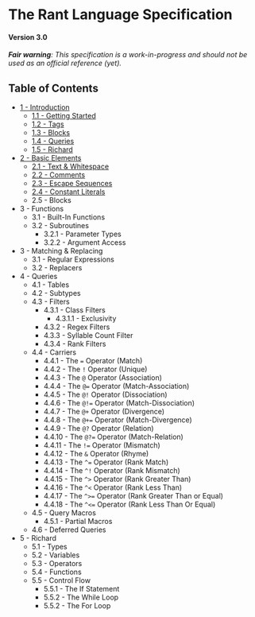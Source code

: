 # The Rant Language Specification

#### Version 3.0

_**Fair warning**: This specification is a work-in-progress and should not be used as an official reference (yet)._

## Table of Contents

* [1 - Introduction](01-Introduction.md)
  * [1.1 - Getting Started](01-Introduction.md#11---getting-started)
  * [1.2 - Tags](01-Introduction.md#12---tags)
  * [1.3 - Blocks](01-Introduction.md#13---blocks)
  * [1.4 - Queries](01-Introduction.md#14---queries)
  * [1.5 - Richard](01-Introduction.md#15---richard)
* [2 - Basic Elements](02-Basic-Elements.md)
  * [2.1 - Text & Whitespace](02-Basic-Elements.md#21---text--whitespace)
  * [2.2 - Comments](02-Basic-Elements.md##22---comments)
  * [2.3 - Escape Sequences](02-Basic-Elements.md#23---escape-sequences)
  * [2.4 - Constant Literals](02-Basic-Elements.md#24---constant-literals)
  * 2.5 - Blocks
* 3 - Functions
  * 3.1 - Built-In Functions
  * 3.2 - Subroutines
    * 3.2.1 - Parameter Types
    * 3.2.2 - Argument Access
* 3 - Matching & Replacing
  * 3.1 - Regular Expressions
  * 3.2 - Replacers
* 4 - Queries
  * 4.1 - Tables
  * 4.2 - Subtypes
  * 4.3 - Filters
    * 4.3.1 - Class Filters
      * 4.3.1.1 - Exclusivity
    * 4.3.2 - Regex Filters
    * 4.3.3 - Syllable Count Filter
    * 4.3.4 - Rank Filters
  * 4.4 - Carriers
    * 4.4.1 - The `=` Operator (Match)
    * 4.4.2 - The `!` Operator (Unique)
    * 4.4.3 - The `@` Operator (Association)    
    * 4.4.4 - The `@=` Operator (Match-Association)
    * 4.4.5 - The `@!` Operator (Dissociation)
    * 4.4.6 - The `@!=` Operator (Match-Dissociation)
    * 4.4.7 - The `@+` Operator (Divergence)
    * 4.4.8 - The `@+=` Operator (Match-Divergence)
    * 4.4.9 - The `@?` Operator (Relation)
    * 4.4.10 - The `@?=` Operator (Match-Relation)
    * 4.4.11 - The `!=` Operator (Mismatch)
    * 4.4.12 - The `&` Operator (Rhyme)
    * 4.4.13 - The `^=` Operator (Rank Match)
    * 4.4.14 - The `^!` Operator (Rank Mismatch)
    * 4.4.15 - The `^>` Operator (Rank Greater Than)
    * 4.4.16 - The `^<` Operator (Rank Less Than)
    * 4.4.17 - The `^>=` Operator (Rank Greater Than or Equal)
    * 4.4.18 - The `^<=` Operator (Rank Less Than Or Equal)
  * 4.5 - Query Macros
    * 4.5.1 - Partial Macros
  * 4.6 - Deferred Queries
* 5 - Richard
  * 5.1 - Types
  * 5.2 - Variables
  * 5.3 - Operators
  * 5.4 - Functions
  * 5.5 - Control Flow
    * 5.5.1 - The If Statement
    * 5.5.2 - The While Loop
    * 5.5.2 - The For Loop
